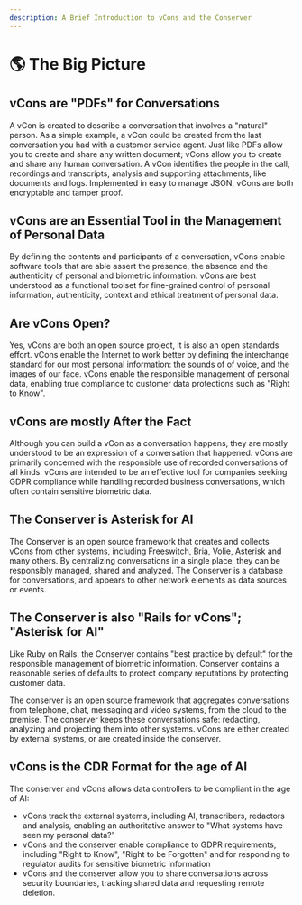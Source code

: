 ```yaml
---
description: A Brief Introduction to vCons and the Conserver
---
```


# 🌎 The Big Picture

## vCons are "PDFs" for Conversations

A vCon is created to describe a conversation that involves a "natural" person.  As a simple example, a vCon could be created from the last conversation you had with a customer service agent.  Just like PDFs allow you to create and share any written document; vCons allow you to create and share any human conversation. A vCon identifies the people in the call, recordings and transcripts, analysis and supporting attachments, like documents and logs.  Implemented in easy to manage JSON, vCons are both encryptable and tamper proof.

## vCons are an Essential Tool in the Management of Personal Data

By defining the contents and participants of a conversation, vCons enable software tools that are able assert the presence, the absence and the authenticity of personal and biometric information. vCons are best understood as a functional toolset for fine-grained control of personal information, authenticity, context and ethical treatment of personal data. &#x20;

## Are vCons Open?

Yes, vCons are both an open source project, it is also an open standards effort.   vCons enable the Internet to work better by defining the interchange standard for our most personal information: the sounds of of voice, and the images of our face.  vCons enable the responsible management of personal data, enabling true compliance to customer data protections such as "Right to Know".&#x20;

## vCons are mostly After the Fact

Although you can build a vCon as a conversation happens, they are mostly understood to be an expression of a conversation that happened. vCons are primarily concerned with the responsible use of recorded conversations of all kinds.  vCons are intended to be an effective tool for companies seeking GDPR compliance while handling recorded business conversations, which often contain sensitive biometric data. &#x20;

## The Conserver is Asterisk for AI

The Conserver is an open source framework that creates and collects vCons from other systems, including Freeswitch, Bria, Volie, Asterisk and many others.  By centralizing conversations in a single place, they can be responsibly managed, shared and analyzed.  The Conserver is a database for conversations, and appears to other network elements as data sources or events.

## The Conserver is also "Rails for vCons"; "Asterisk for AI"

Like Ruby on Rails, the Conserver contains "best practice by default" for the responsible management of biometric information.  Conserver contains a reasonable series of defaults to protect company reputations by protecting customer data.

The conserver is an open source framework that aggregates conversations from telephone, chat, messaging and video systems, from the cloud to the premise.  The conserver keeps these conversations safe: redacting, analyzing and projecting them into other systems.  vCons are either created by external systems, or are created inside the conserver.

## vCons is the CDR Format for the age of AI

The conserver and vCons allows data controllers to be compliant  in the age of AI:

* vCons track the external systems, including AI, transcribers, redactors and analysis, enabling an authoritative answer to "What systems have seen my personal data?"
* vCons and the conserver enable compliance to GDPR requirements, including "Right to Know", "Right to be Forgotten" and for responding to regulator audits for sensitive biometric information
* vCons and the conserver allow you to share conversations across security boundaries, tracking shared data and requesting remote deletion.&#x20;
